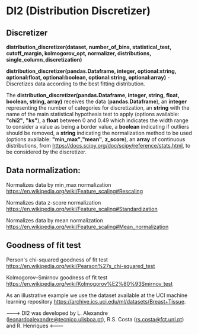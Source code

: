 # DI2 (Distribution Discretizer)

## Discretizer

**distribution_discretizer(dataset, number_of_bins, statistical_test, cutoff_margin, kolmogorov_opt, normalizer, distributions, single_column_discretization)**

**distribution_discretizer(pandas.Dataframe, integer, optional:string, optional:float, optional:boolean, optional:string, optional:array)** - Discretizes data according to the best fitting distribution.

The **distribution_discretizer(pandas.Dataframe, integer, string, float, boolean, string, array)** receives the data (**pandas.Dataframe**), an **integer** representing the number of categories for discretization, an **string** with the name of the main statistical hypothesis test to apply (options available: **"chi2"**, **"ks"**), a **float** between 0 and 0.49 which indicates the width range to consider a value as being a border value, a **boolean** indicating if outliers should be removed, a **string**  indicating the normalization method to be used (options available: **"min_max"**,**"mean"**, **z_score**), an **array** of continuous distributions, from https://docs.scipy.org/doc/scipy/reference/stats.html, to be considered by the discretizer.


## Data normalization:

Normalizes data by min_max normalization https://en.wikipedia.org/wiki/Feature_scaling#Rescaling

Normalizes data z-score normalization https://en.wikipedia.org/wiki/Feature_scaling#Standardization

Normalizes data by mean normalization https://en.wikipedia.org/wiki/Feature_scaling#Mean_normalization


## Goodness of fit test

Person's chi-squared goodness of fit test https://en.wikipedia.org/wiki/Pearson%27s_chi-squared_test

Kolmogorov–Smirnov goodness of fit test https://en.wikipedia.org/wiki/Kolmogorov%E2%80%93Smirnov_test


As an illustrative example we use the dataset available at the UCI machine learning repository https://archive.ics.uci.edu/ml/datasets/Breast+Tissue.

---> DI2 was developed by L. Alexandre (leonardoalexandre@tecnico.ulisboa.pt), R.S. Costa (rs.costa@fct.unl.pt) and R. Henriques <---
